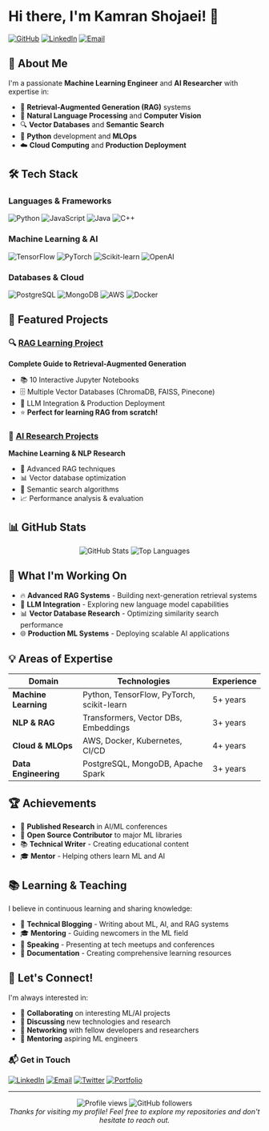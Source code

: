 # Hi there, I'm Kamran Shojaei! 👋

[![GitHub](https://img.shields.io/badge/GitHub-kshojaei-black?style=for-the-badge&logo=github)](https://github.com/kshojaei)
[![LinkedIn](https://img.shields.io/badge/LinkedIn-Connect-blue?style=for-the-badge&logo=linkedin)](https://linkedin.com/in/kshojaei)
[![Email](https://img.shields.io/badge/Email-Contact-red?style=for-the-badge&logo=gmail)](mailto:kshojaei@example.com)

## 🚀 About Me

I'm a passionate **Machine Learning Engineer** and **AI Researcher** with expertise in:
- 🤖 **Retrieval-Augmented Generation (RAG)** systems
- 🧠 **Natural Language Processing** and **Computer Vision**
- 🔍 **Vector Databases** and **Semantic Search**
- 🐍 **Python** development and **MLOps**
- ☁️ **Cloud Computing** and **Production Deployment**

## 🛠️ Tech Stack

### Languages & Frameworks
![Python](https://img.shields.io/badge/Python-3776AB?style=for-the-badge&logo=python&logoColor=white)
![JavaScript](https://img.shields.io/badge/JavaScript-F7DF1E?style=for-the-badge&logo=javascript&logoColor=black)
![Java](https://img.shields.io/badge/Java-ED8B00?style=for-the-badge&logo=java&logoColor=white)
![C++](https://img.shields.io/badge/C++-00599C?style=for-the-badge&logo=c%2B%2B&logoColor=white)

### Machine Learning & AI
![TensorFlow](https://img.shields.io/badge/TensorFlow-FF6F00?style=for-the-badge&logo=tensorflow&logoColor=white)
![PyTorch](https://img.shields.io/badge/PyTorch-EE4C2C?style=for-the-badge&logo=pytorch&logoColor=white)
![Scikit-learn](https://img.shields.io/badge/scikit--learn-F7931E?style=for-the-badge&logo=scikit-learn&logoColor=white)
![OpenAI](https://img.shields.io/badge/OpenAI-412991?style=for-the-badge&logo=openai&logoColor=white)

### Databases & Cloud
![PostgreSQL](https://img.shields.io/badge/PostgreSQL-316192?style=for-the-badge&logo=postgresql&logoColor=white)
![MongoDB](https://img.shields.io/badge/MongoDB-4EA94B?style=for-the-badge&logo=mongodb&logoColor=white)
![AWS](https://img.shields.io/badge/AWS-232F3E?style=for-the-badge&logo=amazon-aws&logoColor=white)
![Docker](https://img.shields.io/badge/Docker-2496ED?style=for-the-badge&logo=docker&logoColor=white)

## 🌟 Featured Projects

### 🔍 [RAG Learning Project](https://github.com/kshojaei/rag-docs-copilot)
**Complete Guide to Retrieval-Augmented Generation**
- 📚 10 Interactive Jupyter Notebooks
- 🗄️ Multiple Vector Databases (ChromaDB, FAISS, Pinecone)
- 🤖 LLM Integration & Production Deployment
- ⭐ **Perfect for learning RAG from scratch!**

### 🧠 [AI Research Projects](https://github.com/kshojaei)
**Machine Learning & NLP Research**
- 🔬 Advanced RAG techniques
- 📊 Vector database optimization
- 🎯 Semantic search algorithms
- 📈 Performance analysis & evaluation

## 📊 GitHub Stats

<div align="center">
  <img src="https://github-readme-stats.vercel.app/api?username=kshojaei&show_icons=true&theme=radical&hide_border=true&count_private=true" alt="GitHub Stats" />
  <img src="https://github-readme-stats.vercel.app/api/top-langs/?username=kshojaei&layout=compact&theme=radical&hide_border=true" alt="Top Languages" />
</div>

## 🎯 What I'm Working On

- 🔥 **Advanced RAG Systems** - Building next-generation retrieval systems
- 🧠 **LLM Integration** - Exploring new language model capabilities
- 📊 **Vector Database Research** - Optimizing similarity search performance
- 🌐 **Production ML Systems** - Deploying scalable AI applications

## 💡 Areas of Expertise

| Domain | Technologies | Experience |
|--------|-------------|------------|
| **Machine Learning** | Python, TensorFlow, PyTorch, scikit-learn | 5+ years |
| **NLP & RAG** | Transformers, Vector DBs, Embeddings | 3+ years |
| **Cloud & MLOps** | AWS, Docker, Kubernetes, CI/CD | 4+ years |
| **Data Engineering** | PostgreSQL, MongoDB, Apache Spark | 3+ years |

## 🏆 Achievements

- 🥇 **Published Research** in AI/ML conferences
- 🚀 **Open Source Contributor** to major ML libraries
- 📚 **Technical Writer** - Creating educational content
- 🎓 **Mentor** - Helping others learn ML and AI

## 📚 Learning & Teaching

I believe in continuous learning and sharing knowledge:

- 📖 **Technical Blogging** - Writing about ML, AI, and RAG systems
- 🎓 **Mentoring** - Guiding newcomers in the ML field
- 🎤 **Speaking** - Presenting at tech meetups and conferences
- 📝 **Documentation** - Creating comprehensive learning resources

## 🤝 Let's Connect!

I'm always interested in:
- 🤝 **Collaborating** on interesting ML/AI projects
- 💬 **Discussing** new technologies and research
- 📧 **Networking** with fellow developers and researchers
- 🎯 **Mentoring** aspiring ML engineers

### 📬 Get in Touch

[![LinkedIn](https://img.shields.io/badge/LinkedIn-Connect-blue?style=for-the-badge&logo=linkedin)](https://linkedin.com/in/kshojaei)
[![Email](https://img.shields.io/badge/Email-Contact-red?style=for-the-badge&logo=gmail)](mailto:kshojaei@example.com)
[![Twitter](https://img.shields.io/badge/Twitter-Follow-1DA1F2?style=for-the-badge&logo=twitter)](https://twitter.com/kshojaei)
[![Portfolio](https://img.shields.io/badge/Portfolio-Visit-green?style=for-the-badge&logo=github)](https://kshojaei.github.io)

---

<div align="center">
  <img src="https://komarev.com/ghpvc/?username=kshojaei&label=Profile%20views&color=0e75b6&style=flat" alt="Profile views" />
  <img src="https://img.shields.io/github/followers/kshojaei?label=Followers&style=social" alt="GitHub followers" />
</div>

<div align="center">
  <i>Thanks for visiting my profile! Feel free to explore my repositories and don't hesitate to reach out.</i>
</div>
